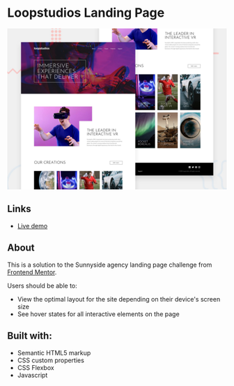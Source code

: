 # Loopstudios Landing Page 

![](./design/desktop-preview.jpg)

## Links

- [Live demo](https://bazinygero.github.io/loopstudios-landing-page-main/)

## About
This is a solution to the Sunnyside agency landing page challenge from [Frontend Mentor](https://www.frontendmentor.io/challenges/loopstudios-landing-page-N88J5Onjw).

Users should be able to:

- View the optimal layout for the site depending on their device's screen size
- See hover states for all interactive elements on the page

## Built with:
- Semantic HTML5 markup
- CSS custom properties
- CSS Flexbox
- Javascript
